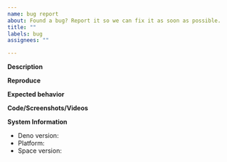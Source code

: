 ```yaml
---
name: bug report
about: Found a bug? Report it so we can fix it as soon as possible.
title: ""
labels: bug
assignees: ""

---
```


**Description**

<!-- Describe the bug -->

**Reproduce**

<!-- Describe the steps to reproduce the bug -->

**Expected behavior**

<!-- Describe what the behavior should be -->

**Code/Screenshots/Videos**

<!-- Share media to help us debug the issue -->

**System Information**

- Deno version:
- Platform:
- Space version:
